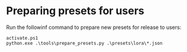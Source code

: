 # Preparing presets for users

Run the followinf command to prepare new presets for release to users:

```
activate.ps1
python.exe .\tools\prepare_presets.py .\presets\lora\*.json
```